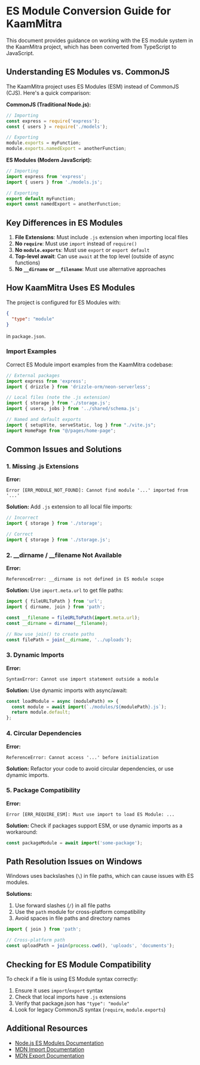 # ES Module Conversion Guide for KaamMitra

This document provides guidance on working with the ES module system in the KaamMitra project, which has been converted from TypeScript to JavaScript.

## Understanding ES Modules vs. CommonJS

The KaamMitra project uses ES Modules (ESM) instead of CommonJS (CJS). Here's a quick comparison:

**CommonJS (Traditional Node.js):**
```javascript
// Importing
const express = require('express');
const { users } = require('./models');

// Exporting
module.exports = myFunction;
module.exports.namedExport = anotherFunction;
```

**ES Modules (Modern JavaScript):**
```javascript
// Importing
import express from 'express';
import { users } from './models.js';

// Exporting
export default myFunction;
export const namedExport = anotherFunction;
```

## Key Differences in ES Modules

1. **File Extensions**: Must include `.js` extension when importing local files
2. **No `require`**: Must use `import` instead of `require()`
3. **No `module.exports`**: Must use `export` or `export default`
4. **Top-level await**: Can use `await` at the top level (outside of async functions)
5. **No `__dirname` or `__filename`**: Must use alternative approaches

## How KaamMitra Uses ES Modules

The project is configured for ES Modules with:
```json
{
  "type": "module"
}
```
in `package.json`.

### Import Examples

Correct ES Module import examples from the KaamMitra codebase:

```javascript
// External packages
import express from 'express';
import { drizzle } from 'drizzle-orm/neon-serverless';

// Local files (note the .js extension)
import { storage } from './storage.js';
import { users, jobs } from '../shared/schema.js';

// Named and default exports
import { setupVite, serveStatic, log } from "./vite.js";
import HomePage from "@/pages/home-page";
```

## Common Issues and Solutions

### 1. Missing .js Extensions

**Error:**
```
Error [ERR_MODULE_NOT_FOUND]: Cannot find module '...' imported from '...'
```

**Solution:** 
Add `.js` extension to all local file imports:
```javascript
// Incorrect
import { storage } from './storage';

// Correct
import { storage } from './storage.js';
```

### 2. __dirname / __filename Not Available

**Error:**
```
ReferenceError: __dirname is not defined in ES module scope
```

**Solution:**
Use `import.meta.url` to get file paths:
```javascript
import { fileURLToPath } from 'url';
import { dirname, join } from 'path';

const __filename = fileURLToPath(import.meta.url);
const __dirname = dirname(__filename);

// Now use join() to create paths
const filePath = join(__dirname, '../uploads');
```

### 3. Dynamic Imports

**Error:**
```
SyntaxError: Cannot use import statement outside a module
```

**Solution:**
Use dynamic imports with async/await:
```javascript
const loadModule = async (modulePath) => {
  const module = await import(`./modules/${modulePath}.js`);
  return module.default;
};
```

### 4. Circular Dependencies

**Error:**
```
ReferenceError: Cannot access '...' before initialization
```

**Solution:**
Refactor your code to avoid circular dependencies, or use dynamic imports.

### 5. Package Compatibility

**Error:**
```
Error [ERR_REQUIRE_ESM]: Must use import to load ES Module: ...
```

**Solution:**
Check if packages support ESM, or use dynamic imports as a workaround:
```javascript
const packageModule = await import('some-package');
```

## Path Resolution Issues on Windows

Windows uses backslashes (`\`) in file paths, which can cause issues with ES modules.

**Solutions:**
1. Use forward slashes (`/`) in all file paths
2. Use the `path` module for cross-platform compatibility
3. Avoid spaces in file paths and directory names

```javascript
import { join } from 'path';

// Cross-platform path
const uploadPath = join(process.cwd(), 'uploads', 'documents');
```

## Checking for ES Module Compatibility

To check if a file is using ES Module syntax correctly:

1. Ensure it uses `import`/`export` syntax
2. Check that local imports have `.js` extensions
3. Verify that package.json has `"type": "module"`
4. Look for legacy CommonJS syntax (`require`, `module.exports`)

## Additional Resources

- [Node.js ES Modules Documentation](https://nodejs.org/api/esm.html)
- [MDN Import Documentation](https://developer.mozilla.org/en-US/docs/Web/JavaScript/Reference/Statements/import)
- [MDN Export Documentation](https://developer.mozilla.org/en-US/docs/Web/JavaScript/Reference/Statements/export)